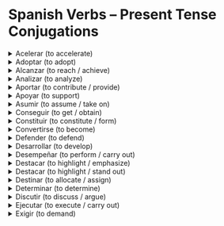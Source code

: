 <h1>Spanish Verbs – Present Tense Conjugations</h1>

<details>
  <summary>Acelerar (to accelerate)</summary>
  <table>
    <tr><th>Pronombre</th><th>Conjugación</th></tr>
    <tr><td>yo</td><td>acelero</td></tr>
    <tr><td>tú</td><td>aceleras</td></tr>
    <tr><td>él/ella/usted</td><td>acelera</td></tr>
    <tr><td>nosotros/as</td><td>aceleramos</td></tr>
    <tr><td>ellos/ellas/ustedes</td><td>aceleran</td></tr>
  </table>
</details>

<details>
  <summary>Adoptar (to adopt)</summary>
  <table>
    <tr><th>Pronombre</th><th>Conjugación</th></tr>
    <tr><td>yo</td><td>adopto</td></tr>
    <tr><td>tú</td><td>adoptas</td></tr>
    <tr><td>él/ella/usted</td><td>adopta</td></tr>
    <tr><td>nosotros/as</td><td>adoptamos</td></tr>
    <tr><td>ellos/ellas/ustedes</td><td>adoptan</td></tr>
  </table>
</details>

<details>
  <summary>Alcanzar (to reach / achieve)</summary>
  <table>
    <tr><th>Pronombre</th><th>Conjugación</th></tr>
    <tr><td>yo</td><td>alcanzo</td></tr>
    <tr><td>tú</td><td>alcanzas</td></tr>
    <tr><td>él/ella/usted</td><td>alcanza</td></tr>
    <tr><td>nosotros/as</td><td>alcanzamos</td></tr>
    <tr><td>ellos/ellas/ustedes</td><td>alcanzan</td></tr>
  </table>
</details>

<details>
  <summary>Analizar (to analyze)</summary>
  <table>
    <tr><th>Pronombre</th><th>Conjugación</th></tr>
    <tr><td>yo</td><td>analizo</td></tr>
    <tr><td>tú</td><td>analizas</td></tr>
    <tr><td>él/ella/usted</td><td>analiza</td></tr>
    <tr><td>nosotros/as</td><td>analizamos</td></tr>
    <tr><td>ellos/ellas/ustedes</td><td>analizan</td></tr>
  </table>
</details>

<details>
  <summary>Aportar (to contribute / provide)</summary>
  <table>
    <tr><th>Pronombre</th><th>Conjugación</th></tr>
    <tr><td>yo</td><td>aporto</td></tr>
    <tr><td>tú</td><td>aportas</td></tr>
    <tr><td>él/ella/usted</td><td>aporta</td></tr>
    <tr><td>nosotros/as</td><td>aportamos</td></tr>
    <tr><td>ellos/ellas/ustedes</td><td>aportan</td></tr>
  </table>
</details>

<details>
  <summary>Apoyar (to support)</summary>
  <table>
    <tr><th>Pronombre</th><th>Conjugación</th></tr>
    <tr><td>yo</td><td>apoyo</td></tr>
    <tr><td>tú</td><td>apoyas</td></tr>
    <tr><td>él/ella/usted</td><td>apoya</td></tr>
    <tr><td>nosotros/as</td><td>apoyamos</td></tr>
    <tr><td>ellos/ellas/ustedes</td><td>apoyan</td></tr>
  </table>
</details>

<details>
  <summary>Asumir (to assume / take on)</summary>
  <table>
    <tr><th>Pronombre</th><th>Conjugación</th></tr>
    <tr><td>yo</td><td>asumo</td></tr>
    <tr><td>tú</td><td>asumes</td></tr>
    <tr><td>él/ella/usted</td><td>asume</td></tr>
    <tr><td>nosotros/as</td><td>asumimos</td></tr>
    <tr><td>ellos/ellas/ustedes</td><td>asumen</td></tr>
  </table>
</details>

<details>
  <summary>Conseguir (to get / obtain)</summary>
  <table>
    <tr><th>Pronombre</th><th>Conjugación</th></tr>
    <tr><td>yo</td><td>consigo</td></tr>
    <tr><td>tú</td><td>consigues</td></tr>
    <tr><td>él/ella/usted</td><td>consigue</td></tr>
    <tr><td>nosotros/as</td><td>conseguimos</td></tr>
    <tr><td>ellos/ellas/ustedes</td><td>consiguen</td></tr>
  </table>
</details>

<details>
  <summary>Constituir (to constitute / form)</summary>
  <table>
    <tr><th>Pronombre</th><th>Conjugación</th></tr>
    <tr><td>yo</td><td>constituyo</td></tr>
    <tr><td>tú</td><td>constituyes</td></tr>
    <tr><td>él/ella/usted</td><td>constituye</td></tr>
    <tr><td>nosotros/as</td><td>constituimos</td></tr>
    <tr><td>ellos/ellas/ustedes</td><td>constituyen</td></tr>
  </table>
</details>

<details>
  <summary>Convertirse (to become)</summary>
  <table>
    <tr><th>Pronombre</th><th>Conjugación</th></tr>
    <tr><td>yo</td><td>me convierto</td></tr>
    <tr><td>tú</td><td>te conviertes</td></tr>
    <tr><td>él/ella/usted</td><td>se convierte</td></tr>
    <tr><td>nosotros/as</td><td>nos convertimos</td></tr>
    <tr><td>ellos/ellas/ustedes</td><td>se convierten</td></tr>
  </table>
</details>

<details>
  <summary>Defender (to defend)</summary>
  <table>
    <tr><th>Pronombre</th><th>Conjugación</th></tr>
    <tr><td>yo</td><td>defiendo</td></tr>
    <tr><td>tú</td><td>defiendes</td></tr>
    <tr><td>él/ella/usted</td><td>defiende</td></tr>
    <tr><td>nosotros/as</td><td>defendemos</td></tr>
    <tr><td>ellos/ellas/ustedes</td><td>defienden</td></tr>
  </table>
</details>

<details>
  <summary>Desarrollar (to develop)</summary>
  <table>
    <tr><th>Pronombre</th><th>Conjugación</th></tr>
    <tr><td>yo</td><td>desarrollo</td></tr>
    <tr><td>tú</td><td>desarrollas</td></tr>
    <tr><td>él/ella/usted</td><td>desarrolla</td></tr>
    <tr><td>nosotros/as</td><td>desarrollamos</td></tr>
    <tr><td>ellos/ellas/ustedes</td><td>desarrollan</td></tr>
  </table>
</details>

<details>
  <summary>Desempeñar (to perform / carry out)</summary>
  <table>
    <tr><th>Pronombre</th><th>Conjugación</th></tr>
    <tr><td>yo</td><td>desempeño</td></tr>
    <tr><td>tú</td><td>desempeñas</td></tr>
    <tr><td>él/ella/usted</td><td>desempeña</td></tr>
    <tr><td>nosotros/as</td><td>desempeñamos</td></tr>
    <tr><td>ellos/ellas/ustedes</td><td>desempeñan</td></tr>
  </table>
</details>

<details>
  <summary>Destacar (to highlight / emphasize)</summary>
  <table>
    <tr><th>Pronombre</th><th>Conjugación</th></tr>
    <tr><td>yo</td><td>destaco</td></tr>
    <tr><td>tú</td><td>destacas</td></tr>
    <tr><td>él/ella/usted</td><td>destaca</td></tr>
    <tr><td>nosotros/as</td><td>destacamos</td></tr>
    <tr><td>ellos/ellas/ustedes</td><td>destacan</td></tr>
  </table>
</details>

<details>
  <summary>Destacar (to highlight / stand out)</summary>
  <table>
    <tr><th>Pronombre</th><th>Conjugación</th></tr>
    <tr><td>yo</td><td>destaco</td></tr>
    <tr><td>tú</td><td>destacas</td></tr>
    <tr><td>él/ella/usted</td><td>destaca</td></tr>
    <tr><td>nosotros/as</td><td>destacamos</td></tr>
    <tr><td>ellos/ellas/ustedes</td><td>destacan</td></tr>
  </table>
</details>

<details>
  <summary>Destinar (to allocate / assign)</summary>
  <table>
    <tr><th>Pronombre</th><th>Conjugación</th></tr>
    <tr><td>yo</td><td>destino</td></tr>
    <tr><td>tú</td><td>destinas</td></tr>
    <tr><td>él/ella/usted</td><td>destina</td></tr>
    <tr><td>nosotros/as</td><td>destinamos</td></tr>
    <tr><td>ellos/ellas/ustedes</td><td>destinan</td></tr>
  </table>
</details>

<details>
  <summary>Determinar (to determine)</summary>
  <table>
    <tr><th>Pronombre</th><th>Conjugación</th></tr>
    <tr><td>yo</td><td>determino</td></tr>
    <tr><td>tú</td><td>determinas</td></tr>
    <tr><td>él/ella/usted</td><td>determina</td></tr>
    <tr><td>nosotros/as</td><td>determinamos</td></tr>
    <tr><td>ellos/ellas/ustedes</td><td>determinan</td></tr>
  </table>
</details>

<details>
  <summary>Discutir (to discuss / argue)</summary>
  <table>
    <tr><th>Pronombre</th><th>Conjugación</th></tr>
    <tr><td>yo</td><td>discuto</td></tr>
    <tr><td>tú</td><td>discutes</td></tr>
    <tr><td>él/ella/usted</td><td>discute</td></tr>
    <tr><td>nosotros/as</td><td>discutimos</td></tr>
    <tr><td>ellos/ellas/ustedes</td><td>discuten</td></tr>
  </table>
</details>

<details>
  <summary>Ejecutar (to execute / carry out)</summary>
  <table>
    <tr><th>Pronombre</th><th>Conjugación</th></tr>
    <tr><td>yo</td><td>ejecuto</td></tr>
    <tr><td>tú</td><td>ejecutas</td></tr>
    <tr><td>él/ella/usted</td><td>ejecuta</td></tr>
    <tr><td>nosotros/as</td><td>ejecutamos</td></tr>
    <tr><td>ellos/ellas/ustedes</td><td>ejecutan</td></tr>
  </table>
</details>

<details>
  <summary>Exigir (to demand)</summary>
  <table>
    <tr><th>Pronombre</th><th>Conjugación</th></tr>
    <tr><td>yo</td><td>exijo</td></tr>
    <tr><td>tú</td><td>exiges</td></tr>
    <tr><td>él/ella/usted</td><td>exige</td></tr>
    <tr><td>nosotros/as</td><td>

<details>
  <summary>Exigir (to demand)</summary>
  <table>
    <tr><th>Pronombre</th><th>Conjugación</th></tr>
    <tr><td>yo</td><td>exijo</td></tr>
    <tr><td>tú</td><td>exiges</td></tr>
    <tr><td>él/ella/usted</td><td>exige</td></tr>
    <tr><td>nosotros/as</td><td>exigimos</td></tr>
    <tr><td>ellos/ellas/ustedes</td><td>exigen</td></tr>
  </table>
</details>

<details>
  <summary>Fomentar (to promote / encourage)</summary>
  <table>
    <tr><th>Pronombre</th><th>Conjugación</th></tr>
    <tr><td>yo</td><td>fomento</td></tr>
    <tr><td>tú</td><td>fomentas</td></tr>
    <tr><td>él/ella/usted</td><td>fomenta</td></tr>
    <tr><td>nosotros/as</td><td>fomentamos</td></tr>
    <tr><td>ellos/ellas/ustedes</td><td>fomentan</td></tr>
  </table>
</details>

<details>
  <summary>Impulsar (to drive / push forward)</summary>
  <table>
    <tr><th>Pronombre</th><th>Conjugación</th></tr>
    <tr><td>yo</td><td>impulso</td></tr>
    <tr><td>tú</td><td>impulsas</td></tr>
    <tr><td>él/ella/usted</td><td>impulsa</td></tr>
    <tr><td>nosotros/as</td><td>impulsamos</td></tr>
    <tr><td>ellos/ellas/ustedes</td><td>impulsan</td></tr>
  </table>
</details>

<details>
  <summary>Influir (to influence)</summary>
  <table>
    <tr><th>Pronombre</th><th>Conjugación</th></tr>
    <tr><td>yo</td><td>influyo</td></tr>
    <tr><td>tú</td><td>influyes</td></tr>
    <tr><td>él/ella/usted</td><td>influye</td></tr>
    <tr><td>nosotros/as</td><td>influimos</td></tr>
    <tr><td>ellos/ellas/ustedes</td><td>influyen</td></tr>
  </table>
</details>

<details>
  <summary>Interpretar (to interpret / understand)</summary>
  <table>
    <tr><th>Pronombre</th><th>Conjugación</th></tr>
    <tr><td>yo</td><td>interpreto</td></tr>
    <tr><td>tú</td><td>interpretas</td></tr>
    <tr><td>él/ella/usted</td><td>interpreta</td></tr>
    <tr><td>nosotros/as</td><td>interpretamos</td></tr>
    <tr><td>ellos/ellas/ustedes</td><td>interpretan</td></tr>
  </table>
</details>

<details>
  <summary>Justificar (to justify)</summary>
  <table>
    <tr><th>Pronombre</th><th>Conjugación</th></tr>
    <tr><td>yo</td><td>justifico</td></tr>
    <tr><td>tú</td><td>justificas</td></tr>
    <tr><td>él/ella/usted</td><td>justifica</td></tr>
    <tr><td>nosotros/as</td><td>justificamos</td></tr>
    <tr><td>ellos/ellas/ustedes</td><td>justifican</td></tr>
  </table>
</details>

<details>
  <summary>Negar (to deny)</summary>
  <table>
    <tr><th>Pronombre</th><th>Conjugación</th></tr>
    <tr><td>yo</td><td>niego</td></tr>
    <tr><td>tú</td><td>niegas</td></tr>
    <tr><td>él/ella/usted</td><td>niega</td></tr>
    <tr><td>nosotros/as</td><td>negamos</td></tr>
    <tr><td>ellos/ellas/ustedes</td><td>niegan</td></tr>
  </table>
</details>

<details>
  <summary>Predecir (to predict)</summary>
  <table>
    <tr><th>Pronombre</th><th>Conjugación</th></tr>
    <tr><td>yo</td><td>predigo</td></tr>
    <tr><td>tú</td><td>predices</td></tr>
    <tr><td>él/ella/usted</td><td>predice</td></tr>
    <tr><td>nosotros/as</td><td>predecimos</td></tr>
    <tr><td>ellos/ellas/ustedes</td><td>predicen</td></tr>
  </table>
</details>

<details>
  <summary>Proponer (to propose)</summary>
  <table>
    <tr><th>Pronombre</th><th>Conjugación</th></tr>
    <tr><td>yo</td><td>propongo</td></tr>
    <tr><td>tú</td><td>propones</td></tr>
    <tr><td>él/ella/usted</td><td>propone</td></tr>
    <tr><td>nosotros/as</td><td>proponemos</td></tr>
    <tr><td>ellos/ellas/ustedes</td><td>proponen</td></tr>
  </table>
</details>

<details>
  <summary>Requerir (to require)</summary>
  <table>
    <tr><th>Pronombre</th><th>Conjugación</th></tr>
    <tr><td>yo</td><td>requiero</td></tr>
    <tr><td>tú</td><td>requieres</td></tr>
    <tr><td>él/ella/usted</td><td>requiere</td></tr>
    <tr><td>nosotros/as</td><td>requerimos</td></tr>
    <tr><td>ellos/ellas/ustedes</td><td>requieren</td></tr>
  </table>
</details>

<details>
  <summary>Resolver (to resolve / solve)</summary>
  <table>
    <tr><th>Pronombre</th><th>Conjugación</th></tr>
    <tr><td>yo</td><td>resuelvo</td></tr>
    <tr><td>tú</td><td>resuelves</td></tr>
    <tr><td>él/ella/usted</td><td>resuelve</td></tr>
    <tr><td>nosotros/as</td><td>resolvemos</td></tr>
    <tr><td>ellos/ellas/ustedes</td><td>resuelven</td></tr>
  </table>
</details>

<details>
  <summary>Sostener (to maintain / sustain / hold)</summary>
  <table>
    <tr><th>Pronombre</th><th>Conjugación</th></tr>
    <tr><td>yo</td><td>sostengo</td></tr>
    <tr><td>tú</td><td>sostienes</td></tr>
    <tr><td>él/ella/usted</td><td>sostiene</td></tr>
    <tr><td>nosotros/as</td><td>sostenemos</td></tr>
    <tr><td>ellos/ellas/ustedes</td><td>sostienen</td></tr>
  </table>
</details>

<details>
  <summary>Trasladar (to transfer / move)</summary>
  <table>
    <tr><th>Pronombre</th><th>Conjugación</th></tr>
    <tr><td>yo</td><td>traslado</td></tr>
    <tr><td>tú</td><td>trasladas</td></tr>
    <tr><td>él/ella/usted</td><td>traslada</td></tr>
    <tr><td>nosotros/as</td><td>trasladamos</td></tr>
    <tr><td>ellos/ellas/ustedes</td><td>trasladan</td></tr>
  </table>
</details>

<details>
  <summary>Valorar (to value / appreciate)</summary>
  <table>
    <tr><th>Pronombre</th><th>Conjugación</th></tr>
    <tr><td>yo</td><td>valoro</td></tr>
    <tr><td>tú</td><td>valoras</td></tr>
    <tr><td>él/ella/usted</td><td>valora</td></tr>
    <tr><td>nosotros/as</td><td>valoramos</td></tr>
    <tr><td>ellos/ellas/ustedes</td><td>valoran</td></tr>
  </table>
</details>

<details>
  <summary>Venir (to come)</summary>
  <table>
    <tr><th>Pronombre</th><th>Conjugación</th></tr>
    <tr><td>yo</td><td>vengo</td></tr>
    <tr><td>tú</td><td>vienes</td></tr>
    <tr><td>él/ella/usted</td><td>viene</td></tr>
    <tr><td>nosotros/as</td><td>venimos</td></tr>
    <tr><td>ellos/ellas/ustedes</td><td>vienen</td></tr>
  </table>
</details>
